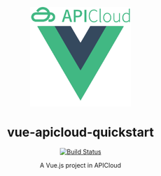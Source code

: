 <p align="center">
  <img width="230" src="./src/assets/logo.png">
</p>
<h1 align="center">
  vue-apicloud-quickstart
</h1>
<div align="center">

[![Build Status](https://www.travis-ci.org/w-xuefeng/vue-apicloud-quickstart.svg?branch=master)](https://www.travis-ci.org/w-xuefeng/vue-apicloud-quickstart)

A Vue.js project in APICloud
</div>
